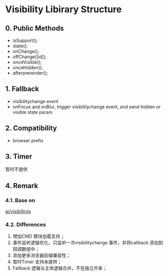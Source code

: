 # Visibility Libirary Structure

## 0. Public Methods
- isSupport();
- state();
- onChange();
- offChange([id]);
- onceVisible();
- onceHidden();
- afterprerender();

## 1. Fallback
- visibilitychange event
- onFocus and onBlur, trigger visibilitychange event, and send hidden or visible state param

## 2. Compatibility
- browser prefix

## 3. Timer
暂时不提供

## 4. Remark
### 4.1. Base on
[ai/visibilityjs](https://github.com/ai/visibilityjs)

### 4.2. Differences
1. 增加CMD 模块加载支持；
2. 事件监听逻辑优化，只监听一次visibilitychange 事件，并将callback 添加到回调数组中；
3. 添加更多浏览器前缀兼容性；
4. 暂时Timer 支持未提供；
5. Fallback 逻辑与主体逻辑合并，不在独立开来；